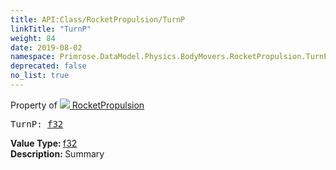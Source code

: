 ```yaml
---
title: API:Class/RocketPropulsion/TurnP
linkTitle: "TurnP"
weight: 84
date: 2019-08-02
namespace: Primrose.DataModel.Physics.BodyMovers.RocketPropulsion.TurnP
deprecated: false
no_list: true
---
```

Property of <a href="/docs/api-reference/Class/RocketPropulsion"><img src="/icons/silk/rocket.png"/>&nbsp;RocketPropulsion</a>
<pre class="method-declaration">
TurnP: <a class="type" href="/docs/api-reference/System/Primitives#single">f32</a></pre>
<b>Value Type: </b>
<a class="type" href="/docs/api-reference/System/Primitives#single">f32</a>
<br/>
<b>Description: </b>
Summary

